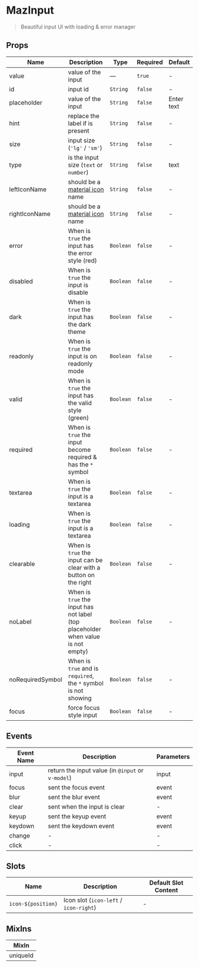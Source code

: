 # MazInput

> Beautiful input UI with loading & error manager

## Props

<!-- @vuese:MazInput:props:start -->

| Name             | Description                                                                      | Type      | Required | Default    |
| ---------------- | -------------------------------------------------------------------------------- | --------- | -------- | ---------- |
| value            | value of the input                                                               | —         | `true`   | -          |
| id               | input id                                                                         | `String`  | `false`  | -          |
| placeholder      | value of the input                                                               | `String`  | `false`  | Enter text |
| hint             | replace the label if is present                                                  | `String`  | `false`  | -          |
| size             | input size (`'lg'` / `'sm'`)                                                     | `String`  | `false`  | -          |
| type             | is the input size (`text` or `number`)                                           | `String`  | `false`  | text       |
| leftIconName     | should be a [material icon](https://material.io/resources/icons/) name           | `String`  | `false`  | -          |
| rightIconName    | should be a [material icon](https://material.io/resources/icons/) name           | `String`  | `false`  | -          |
| error            | When is `true` the input has the error style (red)                               | `Boolean` | `false`  | -          |
| disabled         | When is `true` the input is disable                                              | `Boolean` | `false`  | -          |
| dark             | When is `true` the input has the dark theme                                      | `Boolean` | `false`  | -          |
| readonly         | When is `true` the input is on readonly mode                                     | `Boolean` | `false`  | -          |
| valid            | When is `true` the input has the valid style (green)                             | `Boolean` | `false`  | -          |
| required         | When is `true` the input become required & has the `*` symbol                    | `Boolean` | `false`  | -          |
| textarea         | When is `true` the input is a textarea                                           | `Boolean` | `false`  | -          |
| loading          | When is `true` the input is a textarea                                           | `Boolean` | `false`  | -          |
| clearable        | When is `true` the input can be clear with a button on the right                 | `Boolean` | `false`  | -          |
| noLabel          | When is `true` the input has not label (top placeholder when value is not empty) | `Boolean` | `false`  | -          |
| noRequiredSymbol | When is `true` and is `required`, the `*` symbol is not showing                  | `Boolean` | `false`  | -          |
| focus            | force focus style input                                                          | `Boolean` | `false`  | -          |

<!-- @vuese:MazInput:props:end -->

## Events

<!-- @vuese:MazInput:events:start -->

| Event Name | Description                                       | Parameters |
| ---------- | ------------------------------------------------- | ---------- |
| input      | return the input value (in `@input` or `v-model`) | input      |
| focus      | sent the focus event                              | event      |
| blur       | sent the blur event                               | event      |
| clear      | sent when the input is clear                      | -          |
| keyup      | sent the keyup event                              | event      |
| keydown    | sent the keydown event                            | event      |
| change     | -                                                 | -          |
| click      | -                                                 | -          |

<!-- @vuese:MazInput:events:end -->

## Slots

<!-- @vuese:MazInput:slots:start -->

| Name               | Description                            | Default Slot Content |
| ------------------ | -------------------------------------- | -------------------- |
| `icon-${position}` | Icon slot (`icon-left` / `icon-right`) | -                    |

<!-- @vuese:MazInput:slots:end -->

## MixIns

<!-- @vuese:MazInput:mixIns:start -->

| MixIn    |
| -------- |
| uniqueId |

<!-- @vuese:MazInput:mixIns:end -->
